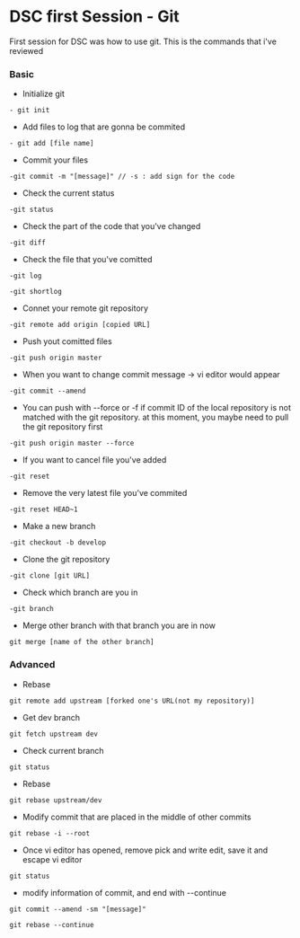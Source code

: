 # DSC first Session - Git

First session for DSC was how to use git.
This is the commands that i've reviewed

### Basic


* Initialize git
```
- git init
```
* Add files to log that are gonna be commited
```
- git add [file name]
```
* Commit your files
```
-git commit -m "[message]" // -s : add sign for the code
```
* Check the current status
```
-git status
```
* Check the part of the code that you've changed
```
-git diff
```
* Check the file that you've comitted
```
-git log
```
```
-git shortlog
```
* Connet your remote git repository
```
-git remote add origin [copied URL]
```
* Push yout comitted files
```
-git push origin master
```
* When you want to change commit message -> vi editor would appear
```
-git commit --amend 
```
* You can push with --force or -f if commit ID of the local repository is not matched with the git repository. at this moment, you maybe need to pull the git repository first
```
-git push origin master --force
```
* If you want to cancel file you've added
```
-git reset 
```
* Remove the very latest file you've commited
```
-git reset HEAD~1 
```
* Make a new branch
```
-git checkout -b develop
```
* Clone the git repository
```
-git clone [git URL]
```
* Check which branch are you in 
```
-git branch
```
* Merge other branch with that branch you are in now
```
git merge [name of the other branch]
```

### Advanced
* Rebase

```
git remote add upstream [forked one's URL(not my repository)]
```
* Get dev branch
```
git fetch upstream dev
```
* Check current branch
```
git status
```
* Rebase
```
git rebase upstream/dev
```

* Modify commit that are placed in the middle of other commits
```
git rebase -i --root
```
* Once vi editor has opened, remove pick and write edit, save it and escape vi editor
```
git status
```
* modify information of commit, and end with --continue
```
git commit --amend -sm "[message]"
```
```
git rebase --continue
```




